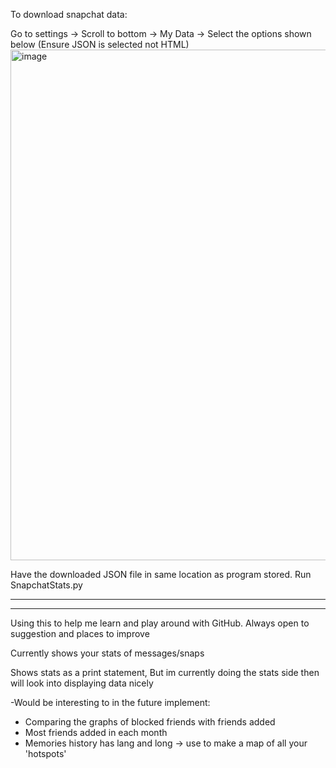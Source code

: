 
To download snapchat data:

Go to settings -> Scroll to bottom -> My Data -> Select the options shown below (Ensure JSON is selected not HTML)
<img width="817" alt="image" src="https://github.com/user-attachments/assets/809c6ef4-e77d-4a6b-9339-e01167a27402" />



Have the downloaded JSON file in same location as program stored.
Run SnapchatStats.py




------------------------------------
------------------------------------
Using this to help me learn and play around with GitHub. 
Always open to suggestion and places to improve


Currently shows your stats of messages/snaps

Shows stats as a print statement, But im currently doing the stats side then will look into displaying data nicely

-Would be interesting to in the future implement:
  - Comparing the graphs of blocked friends with friends added
  - Most friends added in each month
  - Memories history has lang and long -> use to make a map of all your 'hotspots'
